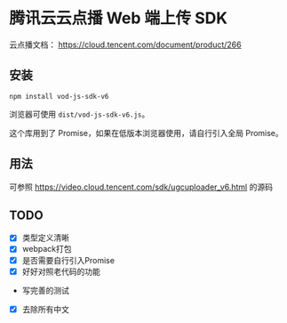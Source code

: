 # 腾讯云云点播 Web 端上传 SDK

云点播文档： https://cloud.tencent.com/document/product/266

## 安装

`npm install vod-js-sdk-v6`

浏览器可使用 `dist/vod-js-sdk-v6.js`。

这个库用到了 Promise，如果在低版本浏览器使用，请自行引入全局 Promise。

## 用法

可参照 https://video.cloud.tencent.com/sdk/ugcuploader_v6.html 的源码

## TODO

* [x] 类型定义清晰
* [x] webpack打包
* [x] 是否需要自行引入Promise
* [x] 好好对照老代码的功能
* 写完善的测试
* [x] 去除所有中文